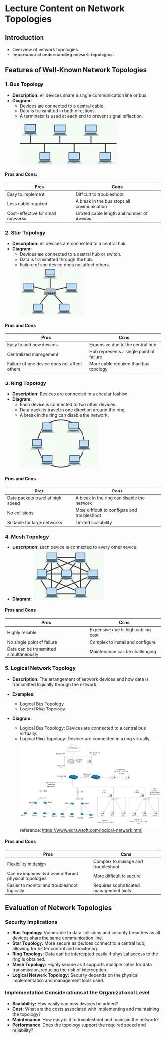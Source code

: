 # Lecture Content on Network Topologies

## Introduction

- Overview of network topologies.
- Importance of understanding network topologies.

## Features of Well-Known Network Topologies

### 1. Bus Topology

- **Description:** All devices share a single communication line or bus.
- **Diagram:**
  - Devices are connected to a central cable.
  - Data is transmitted in both directions.
  - A terminator is used at each end to prevent signal reflection.
![Bus Topology](/img/img17_1.png)

#### Pros and Cons:

| Pros | Cons |
|------|------|
| Easy to implement | Difficult to troubleshoot |
| Less cable required | A break in the bus stops all communication |
| Cost-effective for small networks | Limited cable length and number of devices |

### 2. Star Topology

- **Description:** All devices are connected to a central hub.
- **Diagram:**
    - Devices are connected to a central hub or switch.
    - Data is transmitted through the hub.
    - Failure of one device does not affect others.
![Star Topology](img/img17_2.png)

#### Pros and Cons


| Pros | Cons |
|------|------|
| Easy to add new devices | Expensive due to the central hub |
| Centralized management | Hub represents a single point of failure |
| Failure of one device does not affect others | More cable required than bus topology |

### 3. Ring Topology

- **Description:** Devices are connected in a circular fashion.
- **Diagram:**
    - Each device is connected to two other devices.
    - Data packets travel in one direction around the ring.
    - A break in the ring can disable the network.
![Ring Topology](img/img17_3.png)

#### Pros and Cons

| Pros | Cons |
|------|------|
| Data packets travel at high speed | A break in the ring can disable the network |
| No collisions | More difficult to configure and troubleshoot |
| Suitable for large networks | Limited scalability |

### 4. Mesh Topology

- **Description:** Each device is connected to every other device.
- **Diagram:**
![Mesh Topology](img/img17_4.png)

#### Pros and Cons

| Pros | Cons |
|------|------|
| Highly reliable | Expensive due to high cabling cost |
| No single point of failure | Complex to install and configure |
| Data can be transmitted simultaneously | Maintenance can be challenging |

### 5. Logical Network Topology

- **Description:** The arrangement of network devices and how data is transmitted logically through the network.
- **Examples:**
  - Logical Bus Topology
  - Logical Ring Topology

- **Diagram:**
  - Logical Bus Topology: Devices are connected to a central bus virtually.
  - Logical Ring Topology: Devices are connected in a ring virtually.
![Logical Network Topology](img/img17_5.png)
reference: <https://www.edrawsoft.com/logical-network.html>

#### Pros and Cons

| Pros | Cons |
|------|------|
| Flexibility in design | Complex to manage and troubleshoot |
| Can be implemented over different physical topologies | More difficult to secure |
| Easier to monitor and troubleshoot logically | Requires sophisticated management tools |

## Evaluation of Network Topologies

### Security Implications

- **Bus Topology:** Vulnerable to data collisions and security breaches as all devices share the same communication line.
- **Star Topology:** More secure as devices connect to a central hub, allowing for better control and monitoring.
- **Ring Topology:** Data can be intercepted easily if physical access to the ring is obtained.
- **Mesh Topology:** Highly secure as it supports multiple paths for data transmission, reducing the risk of interception.
- **Logical Network Topology:** Security depends on the physical implementation and management tools used.

### Implementation Considerations at the Organizational Level

- **Scalability:** How easily can new devices be added?
- **Cost:** What are the costs associated with implementing and maintaining the topology?
- **Maintenance:** How easy is it to troubleshoot and maintain the network?
- **Performance:** Does the topology support the required speed and reliability?

